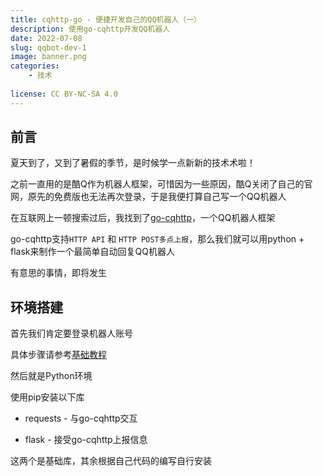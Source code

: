 ```yaml
---
title: cqhttp-go - 便捷开发自己的QQ机器人（一）
description: 使用go-cqhttp开发QQ机器人
date: 2022-07-08
slug: qqbot-dev-1
image: banner.png
categories:
    - 技术
    
license: CC BY-NC-SA 4.0
---
```


## 前言
夏天到了，又到了暑假的季节，是时候学一点新新的技术术啦！

之前一直用的是酷Q作为机器人框架，可惜因为一些原因，酷Q关闭了自己的官网，原先的免费版也无法再次登录，于是我便打算自己写一个QQ机器人

在互联网上一顿搜索过后，我找到了[go-cqhttp](https://docs.go-cqhttp.org/)，一个QQ机器人框架

go-cqhttp支持`HTTP API` 和 `HTTP POST多点上报`，那么我们就可以用python + flask来制作一个最简单自动回复QQ机器人

有意思的事情，即将发生

## 环境搭建

首先我们肯定要登录机器人账号

具体步骤请参考[基础教程](https://docs.go-cqhttp.org/guide/quick_start.html)

然后就是Python环境

使用pip安装以下库

- requests - 与go-cqhttp交互

- flask - 接受go-cqhttp上报信息

这两个是基础库，其余根据自己代码的编写自行安装